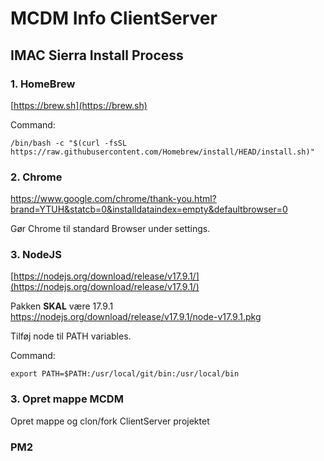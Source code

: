 # MCDM Info ClientServer





## IMAC Sierra Install Process

### 1. HomeBrew

[https://brew.sh](https://brew.sh)


Command:
```
/bin/bash -c "$(curl -fsSL https://raw.githubusercontent.com/Homebrew/install/HEAD/install.sh)"
```

### 2. Chrome
https://www.google.com/chrome/thank-you.html?brand=YTUH&statcb=0&installdataindex=empty&defaultbrowser=0

Gør Chrome til standard Browser under settings.

### 3. NodeJS

[https://nodejs.org/download/release/v17.9.1/](https://nodejs.org/download/release/v17.9.1/)

Pakken **SKAL** være 17.9.1     
https://nodejs.org/download/release/v17.9.1/node-v17.9.1.pkg 

Tilføj node til PATH variables.

Command:
```
export PATH=$PATH:/usr/local/git/bin:/usr/local/bin
```

### 3. Opret mappe MCDM

Opret mappe og clon/fork ClientServer projektet

### PM2